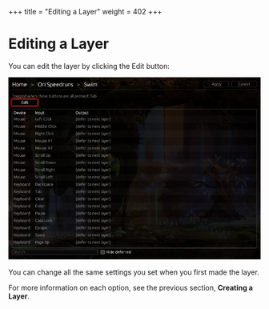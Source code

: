 +++
title = "Editing a Layer"
weight = 402
+++

# Editing a Layer

You can edit the layer by clicking the Edit button:

![screenshot](/images/tutorial/layer_edit.png)

You can change all the same settings you set when you first made the layer.

For more information on each option, see the previous section, **Creating a Layer**.
